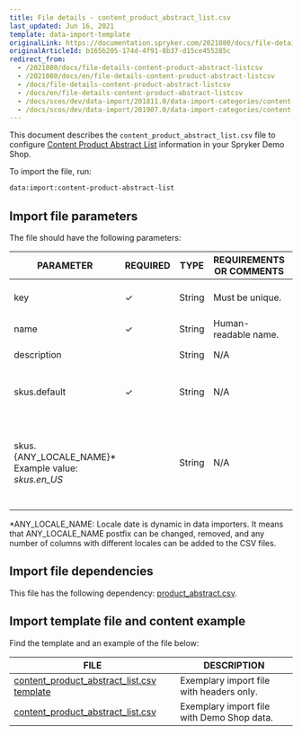 ```yaml
---
title: File details - content_product_abstract_list.csv
last_updated: Jun 16, 2021
template: data-import-template
originalLink: https://documentation.spryker.com/2021080/docs/file-details-content-product-abstract-listcsv
originalArticleId: b165b205-174d-4f91-8b37-d15ce455285c
redirect_from:
  - /2021080/docs/file-details-content-product-abstract-listcsv
  - /2021080/docs/en/file-details-content-product-abstract-listcsv
  - /docs/file-details-content-product-abstract-listcsv
  - /docs/en/file-details-content-product-abstract-listcsv
  - /docs/scos/dev/data-import/201811.0/data-import-categories/content-management/file-details-content-product-abstract-list.csv.html
  - /docs/scos/dev/data-import/201907.0/data-import-categories/content-management/file-details-content-product-abstract-list.csv.html
---
```


This document describes the `content_product_abstract_list.csv` file to configure [Content Product Abstract List](/docs/scos/user/features/content-items-feature-overview.html#content-item) information in your Spryker Demo Shop.

To import the file, run:

```bash
data:import:content-product-abstract-list
```

## Import file parameters

The file should have the following parameters:

| PARAMETER | REQUIRED | TYPE | REQUIREMENTS OR COMMENTS | DESCRIPTION |
| --- | --- | --- | --- | --- |
| key | &check; | String | Must be unique. | 	Unique identifier of the content. |
| name | &check; | String |Human-readable name. | Name of the content. |
| description |  | String |N/A | Description of the content. |
| skus.default | &check; | String |N/A | Default list of product abstract SKUs. |
| skus.{ANY_LOCALE_NAME}*<br>Example value: *skus.en_US* |  | String | N/A |List of product abstract SKUs, translated into the specified locale (US for our example). |

*ANY_LOCALE_NAME: Locale date is dynamic in data importers. It means that ANY_LOCALE_NAME postfix can be changed, removed, and any number of columns with different locales can be added to the CSV files.

## Import file dependencies

This file has the following dependency: [product_abstract.csv](/docs/scos/dev/data-import/data-import-categories/catalog-setup/products/file-details-product-abstract.csv.html).

## Import template file and content example

Find the template and an example of the file below:

| FILE | DESCRIPTION |
| --- | --- |
| [content_product_abstract_list.csv template](https://spryker.s3.eu-central-1.amazonaws.com/docs/Developer+Guide/Back-End/Data+Manipulation/Data+Ingestion/Data+Import/Data+Import+Categories/Content+Management/Template+content_product_abstract_list.csv) | Exemplary import file with headers only. |
| [content_product_abstract_list.csv](https://spryker.s3.eu-central-1.amazonaws.com/docs/Developer+Guide/Back-End/Data+Manipulation/Data+Ingestion/Data+Import/Data+Import+Categories/Content+Management/content_product_abstract_list.csv) | Exemplary import file with Demo Shop data. |
